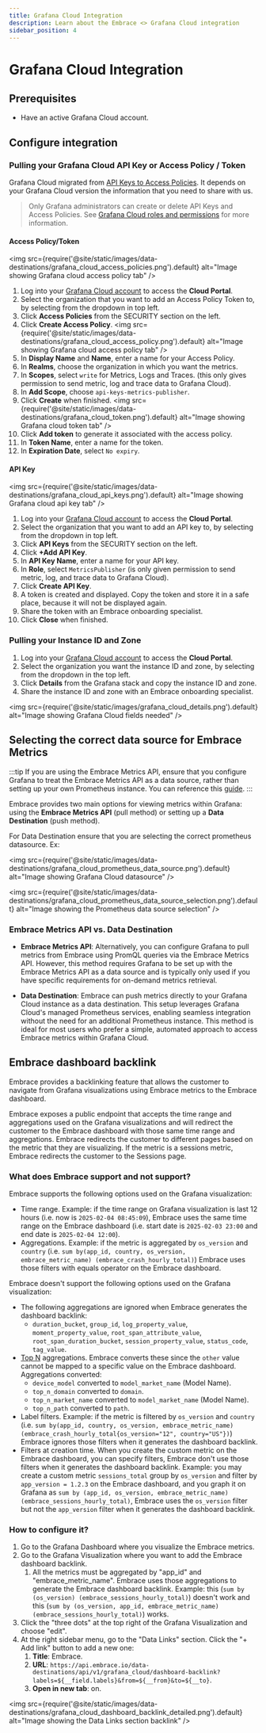 ```yaml
---
title: Grafana Cloud Integration
description: Learn about the Embrace <> Grafana Cloud integration
sidebar_position: 4
---
```


# Grafana Cloud Integration

## Prerequisites

- Have an active Grafana Cloud account.

## Configure integration

### Pulling your Grafana Cloud API Key or Access Policy / Token

Grafana Cloud migrated from [API Keys to Access Policies](https://grafana.com/docs/grafana-cloud/account-management/authentication-and-permissions/access-policies/#grafana-cloud-migration-from-api-keys-to-access-policies). 
It depends on your Grafana Cloud version the information that you need to share with us.

> Only Grafana administrators can create or delete API Keys and Access Policies. See [Grafana Cloud roles and permissions](https://grafana.com/docs/grafana-cloud/authentication-and-permissions/cloud-roles/) for more information.

#### Access Policy/Token

<img src={require('@site/static/images/data-destinations/grafana_cloud_access_policies.png').default} alt="Image showing Grafana cloud access policy tab" />

1. Log into your [Grafana Cloud account](https://grafana.com/auth/sign-in) to access the **Cloud Portal**.
2. Select the organization that you want to add an Access Policy Token to, by selecting from the dropdown in top left.
3. Click **Access Policies** from the SECURITY section on the left.
4. Click **Create Access Policy**.
<img src={require('@site/static/images/data-destinations/grafana_cloud_access_policy.png').default} alt="Image showing Grafana cloud access policy tab" />
5. In **Display Name** and **Name**, enter a name for your Access Policy.
6. In **Realms**, choose the organization in which you want the metrics.
7. In **Scopes**, select `write` for Metrics, Logs and Traces. (this only gives permission to send metric, log and trace data to Grafana Cloud).
8. In **Add Scope**, choose `api-keys-metrics-publisher`.
9. Click **Create** when finished.
<img src={require('@site/static/images/data-destinations/grafana_cloud_token.png').default} alt="Image showing Grafana cloud token tab" />
10. Click **Add token** to generate it associated with the access policy.
11. In **Token Name**, enter a name for the token.
12. In **Expiration Date**, select `No expiry`.

#### API Key

<img src={require('@site/static/images/data-destinations/grafana_cloud_api_keys.png').default} alt="Image showing Grafana cloud api key tab" />

1. Log into your [Grafana Cloud account](https://grafana.com/auth/sign-in) to access the **Cloud Portal**.
2. Select the organization that you want to add an API key to, by selecting from the dropdown in top left.
3. Click **API Keys** from the SECURITY section on the left.
4. Click **+Add API Key**.
5. In **API Key Name**, enter a name for your API key.
6. In **Role**, select  `MetricsPublisher` (is only given permission to send metric, log, and trace data to Grafana Cloud).
7. Click **Create API Key**.
8. A token is created and displayed. Copy the token and store it in a safe place, because it will not be displayed again.
9. Share the token with an Embrace onboarding specialist.
10. Click **Close** when finished.

### Pulling your Instance ID and Zone

1. Log into your [Grafana Cloud account](https://grafana.com/auth/sign-in) to access the **Cloud Portal**.
2. Select the organization you want the instance ID and zone, by selecting from the dropdown in the top left.
3. Click **Details** from the Grafana stack and copy the instance ID and zone.
4. Share the instance ID and zone with an Embrace onboarding specialist.

<img src={require('@site/static/images/grafana_cloud_details.png').default} alt="Image showing Grafana Cloud fields needed" />

## Selecting the correct data source for Embrace Metrics

:::tip
If you are using the Embrace Metrics API, ensure that you configure Grafana to treat the Embrace Metrics API as a data source, rather than setting up your own Prometheus instance. You can reference this <a href="/docs/embrace-api/grafana_integrations#setting-up-embrace-as-a-data-source" target="_blank">guide</a>.
:::

Embrace provides two main options for viewing metrics within Grafana: using the **Embrace Metrics API** (pull method) or setting up a **Data Destination** (push method).

For Data Destination ensure that you are selecting the correct prometheus datasource. Ex: 

<img src={require('@site/static/images/data-destinations/grafana_cloud_prometheus_data_source.png').default} alt="Image showing Grafana Cloud datasource" />

<img src={require('@site/static/images/data-destinations/grafana_cloud_prometheus_data_source_selection.png').default} alt="Image showing the Prometheus data source selection" />

### Embrace Metrics API vs. Data Destination

- **Embrace Metrics API**: Alternatively, you can configure Grafana to pull metrics from Embrace using PromQL queries via the Embrace Metrics API. However, this method requires Grafana to be set up with the Embrace Metrics API as a data source and is typically only used if you have specific requirements for on-demand metrics retrieval.

- **Data Destination**: Embrace can push metrics directly to your Grafana Cloud instance as a data destination. This setup leverages Grafana Cloud's managed Prometheus services, enabling seamless integration without the need for an additional Prometheus instance. This method is ideal for most users who prefer a simple, automated approach to access Embrace metrics within Grafana Cloud.

## Embrace dashboard backlink

Embrace provides a backlinking feature that allows the customer to navigate from Grafana visualizations using Embrace metrics to
the Embrace dashboard.

Embrace exposes a public endpoint that accepts the time range and aggregations used on the Grafana visualizations and will
redirect the customer to the Embrace dashboard with those same time range and aggregations. Embrace redirects the customer
to different pages based on the metric that they are visualizing. If the metric is a sessions metric, Embrace redirects the 
customer to the Sessions page. 

### What does Embrace support and not support?

Embrace supports the following options used on the Grafana visualization:
- Time range. Example: if the time range on Grafana visualization is last 12 hours (i.e. now is `2025-02-04 08:45:09`),
Embrace uses the same time range on the Embrace dashboard (i.e. start date is `2025-02-03 23:00` and end date is `2025-02-04 12:00`).
- Aggregations. Example: if the metric is aggregated by `os_version` and `country` (i.e. `sum by(app_id, country, os_version, embrace_metric_name) (embrace_crash_hourly_total)`)
Embrace uses those filters with equals operator on the Embrace dashboard.

Embrace doesn't support the following options used on the Grafana visualization:
- The following aggregations are ignored when Embrace generates the dashboard backlink: 
  - `duration_bucket`, `group_id`, `log_property_value`, `moment_property_value`, `root_span_attribute_value`, `root_span_duration_bucket`, 
  `session_property_value`, `status_code`, `tag_value`.
- [Top N](/embrace-api/supported_metrics_and_queries/#dimension-reduction---other) aggregations. Embrace converts these since the `other` value cannot be mapped to a specific value on the Embrace dashboard. Aggregations converted:
  - `device_model` converted to `model_market_name` (Model Name). 
  - `top_n_domain` converted to `domain`.
  - `top_n_market_name` converted to `model_market_name` (Model Name).
  - `top_n_path` converted to `path`.
- Label filters. Example: if the metric is filtered by `os_version` and `country` (i.e. `sum by(app_id, country, os_version, embrace_metric_name) (embrace_crash_hourly_total{os_version="12", country="US"})`)
Embrace ignores those filters when it generates the dashboard backlink.
- Filters at creation time. When you create the custom metric on the Embrace dashboard, you can specify filters, Embrace 
don't use those filters when it generates the dashboard backlink. Example: you may create a custom metric `sessions_total` group by `os_version` and filter by `app_version = 1.2.3` on 
the Embrace dashboard, and you graph it on Grafana as `sum by (app_id, os_version, embrace_metric_name) (embrace_sessions_hourly_total)`,
Embrace uses the `os_version` filter but not the `app_version` filter when it generates the dashboard backlink.

### How to configure it?

1. Go to the Grafana Dashboard where you visualize the Embrace metrics.
2. Go to the Grafana Visualization where you want to add the Embrace dashboard backlink. 
   1. All the metrics must be aggregated by "app_id" and "embrace_metric_name". Embrace uses those aggregations to generate 
      the Embrace dashboard backlink. Example: this (`sum by (os_version) (embrace_sessions_hourly_total)`) doesn't work and this 
     (`sum by (os_version, app_id, embrace_metric_name) (embrace_sessions_hourly_total)`) works.
3. Click the "three dots" at the top right of the Grafana Visualization and choose "edit".
4. At the right sidebar menu, go to the "Data Links" section. Click the "+ Add link" button to add a new one:
   1. **Title**: Embrace.
   2. **URL**: `https://api.embrace.io/data-destinations/api/v1/grafana_cloud/dashboard-backlink?labels=${__field.labels}&from=${__from}&to=${__to}`.
   3. **Open in new tab**: on.


<img src={require('@site/static/images/data-destinations/grafana_cloud_dashboard_backlink_detailed.png').default} alt="Image showing the Data Links section backlink" />
